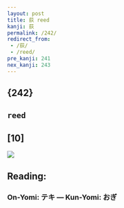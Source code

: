 ```yaml
---
layout: post
title: 荻 reed
kanji: 荻
permalink: /242/
redirect_from:
 - /荻/
 - /reed/
pre_kanji: 241
nex_kanji: 243
---
```


## {242}

## `reed`

## [10]

<div class="stroke"><img src="E88DBB.png" /></div>

## Reading:

### On-Yomi: テキ &mdash; Kun-Yomi: おぎ
